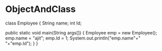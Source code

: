 # ObjectAndClass
class Employee
{
String name;
int Id;

public static void main(String args[])
{
Employee emp = new Employee();
emp.name = "ajit";
emp.Id = 1;
System.out.println("emp.name"+" "+"emp.Id");
}
}
